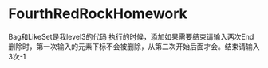 # FourthRedRockHomework
Bag和LikeSet是我level3的代码
执行的时候，添加如果需要结束请输入两次End
删除时，第一次输入的元素下标不会被删除，从第二次开始后面才会。结束请输入3次-1
